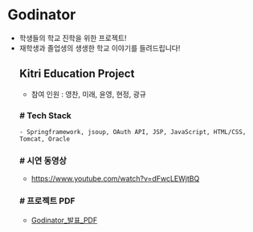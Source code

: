 # Godinator
- 학생들의 학교 진학을 위한 프로젝트!
- 재학생과 졸업생의 생생한 학교 이야기를 들려드립니다!
   ## Kitri Education Project
   - 참여 인원 : 영찬, 미래, 윤영, 현정, 광규
   ### # Tech Stack
      - Springframework, jsoup, OAuth API, JSP, JavaScript, HTML/CSS, Tomcat, Oracle

   ### # 시연 동영상
   - https://www.youtube.com/watch?v=dFwcLEWjtBQ
   ### # 프로젝트 PDF
   - [Godinator_발표_PDF](https://drive.google.com/file/d/12fWDh5jccA1GkprdF6fFUN-EUlgICcQB/view?usp=sharing)
